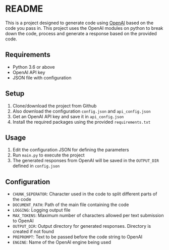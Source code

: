 # README

This is a project designed to generate code using [OpenAI](https://openai.com) based on the code you pass in. This project uses the OpenAI modules on python to break down the code, process and generate a response based on the provided code.

## Requirements
- Python 3.6 or above 
- OpenAI API key
- JSON file with configuration

## Setup

1. Clone/download the project from Github
2. Also download the configuration `config.json` and `api_config.json` 
3. Get an OpenAI API key and save it in `api_config.json`
4. Install the required packages using the provided `requirements.txt`

## Usage 

1. Edit the configuration JSON for defining the parameters
2. Run `main.py` to execute the project
3. The generated responses from OpenAI will be saved in the `OUTPUT_DIR` defined in `config.json`

## Configuration

- `CHUNK_SEPERATOR`: Character used in the code to split different parts of the code
- `DOCUMENT_PATH`: Path of the main file containing the code
- `LOGGING`: Logging output file
- `MAX_TOKENS`: Maximum number of characters allowed per text submission to OpenAI
- `OUTPUT_DIR`: Output directory for generated responses. Directory is created if not found
- `PREPROMPT`: Text to be passed before the code string to OpenAI
- `ENGINE`: Name of the OpenAI engine being used 